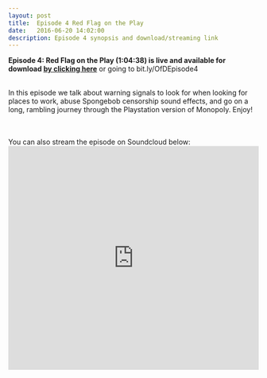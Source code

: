 ```yaml
---
layout: post
title:  Episode 4 Red Flag on the Play
date:   2016-06-20 14:02:00
description: Episode 4 synopsis and download/streaming link
---
```

<strong>Episode 4: Red Flag on the Play (1:04:38) is live and available for download <a href="https://bit.ly/OfDEpisode4"> by clicking here</a></strong> or going to bit.ly/OfDEpisode4
<br>
<br>
<p>In this episode we talk about warning signals to look for when looking for places to work, abuse Spongebob censorship sound effects, and go on a long, rambling journey through the Playstation version of Monopoly. Enjoy!
</p>
<br><br>
You can also stream the episode on Soundcloud below:
<iframe width="100%" height="450" scrolling="no" frameborder="no" src="https://w.soundcloud.com/player/?url=https%3A//api.soundcloud.com/tracks/271286299&amp;auto_play=false&amp;hide_related=false&amp;show_comments=true&amp;show_user=true&amp;show_reposts=false&amp;visual=true"></iframe>









